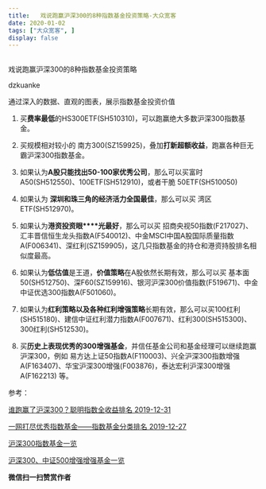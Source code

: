 ```yaml
---
title:   戏说跑赢沪深300的8种指数基金投资策略-大众宽客
date: 2020-01-02
tags: ["大众宽客", ]
display: false
---
```



## 



戏说跑赢沪深300的8种指数基金投资策略




dzkuanke




通过深入的数据、直观的图表，展示指数基金投资价值


1. 买**费率最低**的HS300ETF(SH510310)<h-char unicode="ff0c" class="biaodian cjk bd-end bd-cop bd-hangable bd-jiya"><h-inner>，</h-inner></h-char>可以跑赢绝大多数沪深300指数基金<h-char unicode="3002" class="biaodian cjk bd-end bd-cop bd-hangable bd-jiya"><h-inner>。</h-inner></h-char>



2. 买规模相对较小的&nbsp;南方300(SZ159925)<h-char unicode="ff0c" class="biaodian cjk bd-end bd-cop bd-hangable bd-jiya"><h-inner>，</h-inner></h-char>叠加**打新超额收益**<h-char unicode="ff0c" class="biaodian cjk bd-end bd-cop bd-hangable bd-jiya"><h-inner>，</h-inner></h-char>跑赢各种巨无霸沪深300指数基金<h-char unicode="3002" class="biaodian cjk bd-end bd-cop bd-hangable bd-jiya bd-consecutive"><h-inner>。</h-inner></h-char>

<h-char unicode="ff09" class="biaodian cjk bd-close bd-end bd-jiya"><h-inner></h-inner></h-char>

3. 如果认为**A股只能找出50-100家优秀公司**<h-char unicode="ff0c" class="biaodian cjk bd-end bd-cop bd-hangable bd-jiya"><h-inner>，</h-inner></h-char>那么可以买富时A50(SH512550)<h-char unicode="3001" class="biaodian cjk bd-end bd-cop bd-hangable bd-jiya"><h-inner>、</h-inner></h-char>100ETF(SH512910)<h-char unicode="ff0c" class="biaodian cjk bd-end bd-cop bd-hangable bd-jiya"><h-inner>，</h-inner></h-char>或者干脆&nbsp;50ETF(SH510050)



4. 如果认为&nbsp;**深圳和珠三角的经济活力全国最佳**<h-char unicode="ff0c" class="biaodian cjk bd-end bd-cop bd-hangable bd-jiya"><h-inner>，</h-inner></h-char>那么可以买 湾区ETF(SH512970)<h-char unicode="3002" class="biaodian cjk bd-end bd-cop bd-hangable bd-jiya"><h-inner>。</h-inner></h-char>



5. 如果认为**港资投资眼****光最好**<h-char unicode="ff0c" class="biaodian cjk bd-end bd-cop bd-hangable bd-jiya"><h-inner>，</h-inner></h-char>那么可以买&nbsp;招商央视50指数(F217027)<h-char unicode="3001" class="biaodian cjk bd-end bd-cop bd-hangable bd-jiya"><h-inner>、</h-inner></h-char>汇丰晋信恒生龙头指数A(F540012)<h-char unicode="3001" class="biaodian cjk bd-end bd-cop bd-hangable bd-jiya"><h-inner>、</h-inner></h-char>中金MSCI中国A股国际质量指数A(F006341)<h-char unicode="3001" class="biaodian cjk bd-end bd-cop bd-hangable bd-jiya"><h-inner>、</h-inner></h-char>深红利(SZ159905)<h-char unicode="ff0c" class="biaodian cjk bd-end bd-cop bd-hangable bd-jiya"><h-inner>，</h-inner></h-char>这几只指数基金的持仓和港资持股排名相似度最高<h-char unicode="3002" class="biaodian cjk bd-end bd-cop bd-hangable bd-jiya"><h-inner>。</h-inner></h-char>



6. 如果认为**低估值**是王道<h-char unicode="ff0c" class="biaodian cjk bd-end bd-cop bd-hangable bd-jiya"><h-inner>，</h-inner></h-char>**价值策略**在A股依然长期有效<h-char unicode="ff0c" class="biaodian cjk bd-end bd-cop bd-hangable bd-jiya"><h-inner>，</h-inner></h-char>那么可以买&nbsp;基本面50(SH512750)<h-char unicode="3001" class="biaodian cjk bd-end bd-cop bd-hangable bd-jiya"><h-inner>、</h-inner></h-char>深F60(SZ159916)<h-char unicode="3001" class="biaodian cjk bd-end bd-cop bd-hangable bd-jiya"><h-inner>、</h-inner></h-char>银河沪深300价值指数(F519671)<h-char unicode="3001" class="biaodian cjk bd-end bd-cop bd-hangable bd-jiya"><h-inner>、</h-inner></h-char>中金中证优选300指数A(F501060)<h-char unicode="3002" class="biaodian cjk bd-end bd-cop bd-hangable bd-jiya"><h-inner>。</h-inner></h-char>



7. 如果认为**红利策略以及各种红利增强策略**长期有效<h-char unicode="ff0c" class="biaodian cjk bd-end bd-cop bd-hangable bd-jiya"><h-inner>，</h-inner></h-char>那么可以买100红利(SH515180)<h-char unicode="3001" class="biaodian cjk bd-end bd-cop bd-hangable bd-jiya"><h-inner>、</h-inner></h-char>建信中证红利潜力指数A(F007671)<h-char unicode="3001" class="biaodian cjk bd-end bd-cop bd-hangable bd-jiya"><h-inner>、</h-inner></h-char>红利300(SH515300)<h-char unicode="3001" class="biaodian cjk bd-end bd-cop bd-hangable bd-jiya"><h-inner>、</h-inner></h-char>300红利(SH512530)<h-char unicode="3002" class="biaodian cjk bd-end bd-cop bd-hangable bd-jiya"><h-inner>。</h-inner></h-char>



8. 买**历史上表现优秀的300增强基金**<h-char unicode="ff0c" class="biaodian cjk bd-end bd-cop bd-hangable bd-jiya"><h-inner>，</h-inner></h-char>并信任基金公司和基金经理可以继续跑赢沪深300<h-char unicode="ff0c" class="biaodian cjk bd-end bd-cop bd-hangable bd-jiya"><h-inner>，</h-inner></h-char>例如&nbsp;易方达上证50指数A(F110003)<h-char unicode="3001" class="biaodian cjk bd-end bd-cop bd-hangable bd-jiya"><h-inner>、</h-inner></h-char>兴全沪深300指数增强A(F163407)<h-char unicode="3001" class="biaodian cjk bd-end bd-cop bd-hangable bd-jiya"><h-inner>、</h-inner></h-char>华宝沪深300增强(F003876)<h-char unicode="ff0c" class="biaodian cjk bd-end bd-cop bd-hangable bd-jiya"><h-inner>，</h-inner></h-char>泰达宏利沪深300增强A(F162213) 等<h-char unicode="3002" class="biaodian cjk bd-end bd-cop bd-hangable bd-jiya bd-consecutive"><h-inner>。</h-inner></h-char><h-char unicode="ff09" class="biaodian cjk bd-close bd-end bd-jiya" style="white-space: normal;"></h-char>

参考：

[谁跑赢了沪深300？聪明指数全收益排名 2019-12-31](http://mp.weixin.qq.com/s?__biz=MzAwMTc1MDcwNw==&amp;mid=2648275544&amp;idx=1&amp;sn=1e8d71ad3443183d4b4ac40b6d712c61&amp;chksm=82f93984b58eb0923fe5bba0307f3ee0db89e3cd9d87a58fec380b3b1505b109aa90fa60cdd0&amp;scene=21#wechat_redirect)

[一网打尽优秀指数基金——指数基金分类排名 2019-12-27](http://mp.weixin.qq.com/s?__biz=MzAwMTc1MDcwNw==&amp;mid=2648275534&amp;idx=1&amp;sn=77ec0f352d133683ecc56dbf362ae4a2&amp;chksm=82f93992b58eb0840d8acaa6057ee8e83d4378e8504d0282a7698facb63d6daa459b4d9debde&amp;scene=21#wechat_redirect)

[沪深300指数基金一览](http://mp.weixin.qq.com/s?__biz=MzAwMTc1MDcwNw==&amp;mid=2648275451&amp;idx=1&amp;sn=9169ac09628ff22f098d6f048b26cb69&amp;chksm=82f93a27b58eb33176dea71c1d205b6aaf1bd8f3162346ad35ffd2d7d978af4a94f6b3b37048&amp;scene=21#wechat_redirect)

[沪深300、中证500增强增强基金一览](http://mp.weixin.qq.com/s?__biz=MzAwMTc1MDcwNw==&amp;mid=2648275479&amp;idx=1&amp;sn=30753c481cf1c9220fa93dd7f70782ac&amp;chksm=82f939cbb58eb0dd557661bab7a12c1ab50734ca42f74b67c1697f7feb9d8d699e268575ec64&amp;scene=21#wechat_redirect)


**微信扫一扫赞赏作者**